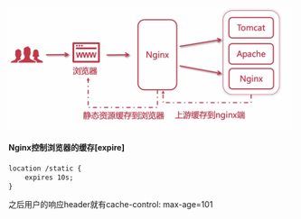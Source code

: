 <img src="..\static\nginx缓存.png" alt="image-20211208235416542" style="zoom: 67%;" />

#### Nginx控制浏览器的缓存[expire]

```
location /static {
	expires 10s;
}
```

之后用户的响应header就有cache-control: max-age=101